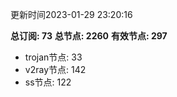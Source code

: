 更新时间2023-01-29 23:20:16

**总订阅: 73**
**总节点: 2260**
**有效节点: 297**
- trojan节点: 33
- v2ray节点: 142
- ss节点: 122
